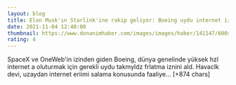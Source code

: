 ```yaml
--- 
layout: blog
title: Elon Musk'ın Starlink'ine rakip geliyor: Boeing uydu internet izni aldı
date: 2021-11-04 12:40:00
thumbnail: https://www.donanimhaber.com/images/images/haber/141147/600x338elon-musk-in-starlink-ine-rakip-geliyor-boeing-uydu-internet-izn.jpg
rating: 4
---
```

SpaceX ve OneWeb'in izinden giden Boeing, dünya genelinde yüksek hzl internet a oluturmak için gerekli uydu takmyldz frlatma iznini ald. Havaclk devi, uzaydan internet eriimi salama konusunda faaliye… [+874 chars]